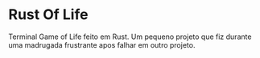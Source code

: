 # Rust Of Life

Terminal Game of Life feito em Rust. Um pequeno projeto que fiz durante uma madrugada frustrante apos falhar em outro projeto.


